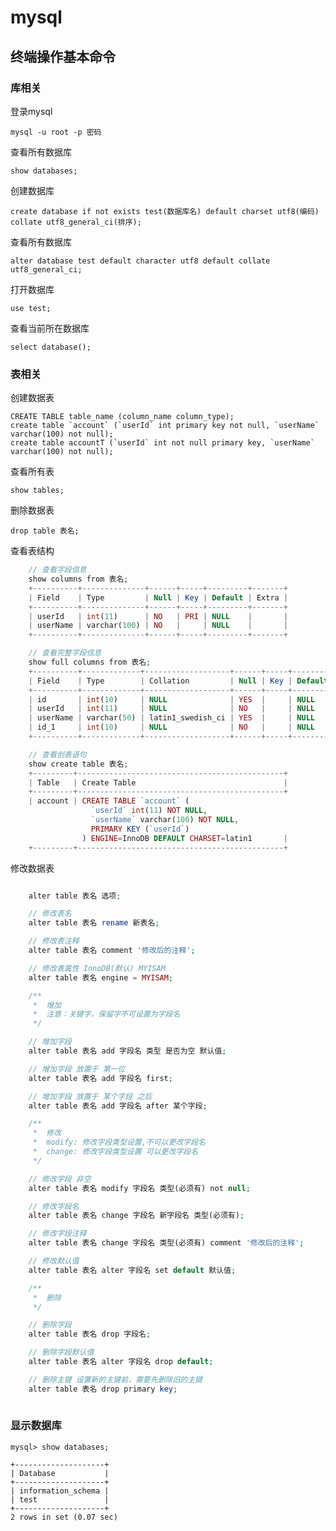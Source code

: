 # mysql

## 终端操作基本命令

### 库相关

登录mysql

    mysql -u root -p 密码
  
查看所有数据库

    show databases;

创建数据库

    create database if not exists test(数据库名) default charset utf8(编码) collate utf8_general_ci(排序);

查看所有数据库

    alter database test default character utf8 default collate utf8_general_ci;

打开数据库

    use test;

查看当前所在数据库

    select database();

### 表相关

创建数据表

    CREATE TABLE table_name (column_name column_type);
    create table `account` (`userId` int primary key not null, `userName` varchar(100) not null);
    create table accountT (`userId` int not null primary key, `userName` varchar(100) not null);

查看所有表

    show tables;

删除数据表

    drop table 表名;

查看表结构

```php
    // 查看字段信息
    show columns from 表名;
    +----------+--------------+------+-----+---------+-------+
    | Field    | Type         | Null | Key | Default | Extra |
    +----------+--------------+------+-----+---------+-------+
    | userId   | int(11)      | NO   | PRI | NULL    |       |
    | userName | varchar(100) | NO   |     | NULL    |       |
    +----------+--------------+------+-----+---------+-------+

    // 查看完整字段信息
    show full columns from 表名;
    +----------+-------------+-------------------+------+-----+---------+-------+---------------------------------+--------------------------+
    | Field    | Type        | Collation         | Null | Key | Default | Extra | Privileges                      | Comment                  |
    +----------+-------------+-------------------+------+-----+---------+-------+---------------------------------+--------------------------+
    | id       | int(10)     | NULL              | YES  |     | NULL    |       | select,insert,update,references |                          |
    | userId   | int(11)     | NULL              | NO   |     | NULL    |       | select,insert,update,references |                          |
    | userName | varchar(50) | latin1_swedish_ci | YES  |     | NULL    |       | select,insert,update,references | 修改后的字段注释            |
    | id_1     | int(10)     | NULL              | NO   |     | NULL    |       | select,insert,update,references |                          |
    +----------+-------------+-------------------+------+-----+---------+-------+---------------------------------+--------------------------+

    // 查看创表语句
    show create table 表名;
    +---------+----------------------------------------------+
    | Table   | Create Table                                 |
    +---------+----------------------------------------------+
    | account | CREATE TABLE `account` (
                  `userId` int(11) NOT NULL,
                  `userName` varchar(100) NOT NULL,
                  PRIMARY KEY (`userId`)
                ) ENGINE=InnoDB DEFAULT CHARSET=latin1       |
    +---------+----------------------------------------------+
```

修改数据表

```php

    alter table 表名 选项;

    // 修改表名
    alter table 表名 rename 新表名;

    // 修改表注释
    alter table 表名 comment '修改后的注释';

    // 修改表属性 InnoDB(默认) MYISAM
    alter table 表名 engine = MYISAM;

    /**
     *  增加
     *  注意：关键字，保留字不可设置为字段名
     */

    // 增加字段
    alter table 表名 add 字段名 类型 是否为空 默认值;

    // 增加字段 放置于 第一位
    alter table 表名 add 字段名 first;

    // 增加字段 放置于 某个字段 之后
    alter table 表名 add 字段名 after 某个字段;

    /**
     *  修改
     *  modify: 修改字段类型设置,不可以更改字段名
     *  change: 修改字段类型设置 可以更改字段名
     */

    // 修改字段 非空
    alter table 表名 modify 字段名 类型(必须有) not null;

    // 修改字段名
    alter table 表名 change 字段名 新字段名 类型(必须有);

    // 修改字段注释
    alter table 表名 change 字段名 类型(必须有) comment '修改后的注释';

    // 修改默认值
    alter table 表名 alter 字段名 set default 默认值;

    /**
     *  删除
     */

    // 删除字段
    alter table 表名 drop 字段名;

    // 删除字段默认值
    alter table 表名 alter 字段名 drop default;

    // 删除主键 设置新的主键前，需要先删除旧的主键
    alter table 表名 drop primary key;
    
```

### 显示数据库

    mysql> show databases;

    +--------------------+
    | Database           |
    +--------------------+
    | information_schema |
    | test               |
    +--------------------+
    2 rows in set (0.07 sec)
